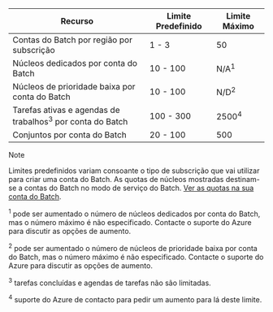 | **Recurso** | **Limite Predefinido** | **Limite Máximo** |
| --- | --- | --- |
| Contas do Batch por região por subscrição | 1 - 3 |50 |
| Núcleos dedicados por conta do Batch | 10 - 100 | N/A<sup>1</sup> |
| Núcleos de prioridade baixa por conta do Batch | 10 - 100 | N/D<sup>2</sup> |
| Tarefas ativas e agendas de trabalhos<sup>3</sup> por conta do Batch | 100 - 300 | 2500<sup>4</sup> |
| Conjuntos por conta do Batch | 20 - 100 | 500 |

> [!NOTE]
> Limites predefinidos variam consoante o tipo de subscrição que vai utilizar para criar uma conta do Batch. As quotas de núcleos mostradas destinam-se a contas do Batch no modo de serviço do Batch. [Ver as quotas na sua conta do Batch](../articles/batch/batch-quota-limit.md#view-batch-quotas). 

<sup>1</sup> pode ser aumentado o número de núcleos dedicados por conta do Batch, mas o número máximo é não especificado. Contacte o suporte do Azure para discutir as opções de aumento.

<sup>2</sup> pode ser aumentado o número de núcleos de prioridade baixa por conta do Batch, mas o número máximo é não especificado. Contacte o suporte do Azure para discutir as opções de aumento.

<sup>3</sup> tarefas concluídas e agendas de tarefas não são limitadas.

<sup>4</sup> suporte do Azure de contacto para pedir um aumento para lá deste limite.
